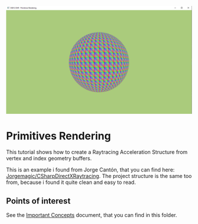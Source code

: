 ![Screenshot of Dx12 DXR primitive rendering](ReadmeMedia/screenshot.png)

# Primitives Rendering
This tutorial shows how to create a Raytracing Acceleration Structure from vertex and index geometry buffers.

This is an example i found from Jorge Cantón, that you can find here: [Jorgemagic/CSharpDirectXRaytracing](https://github.com/Jorgemagic/CSharpDirectXRaytracing). The project structure is the same too from, because i found it quite clean and easy to read.

## Points of interest
See the [Important Concepts](CONCEPTS.md) document, that you can find in this folder.
